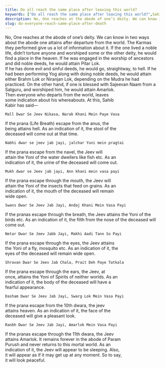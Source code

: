```yaml
---
title: Do all reach the same place after leaving this world?
keywords: ["Do all reach the same place after leaving this world?",Sahib Bandgi books,]
description: No, One reaches at the abode of one’s deity. We can know in two ways about the abode one attains after departure from the world. The Karmas they performed
slug: do-everyone-reach-same-place-after-death
---
```


No, One reaches at the abode of one’s deity. We can know in two ways about the abode one attains after departure from the world. The Karmas they performed give us a lot of information about it. If the one lived a noble life, didn’t torture anyone and worshiped some or the other deity, he would find a place in the heaven. If he was engaged in the worship of ancestors and did noble deeds, he would attain Pitar Lok.  
If he has done evil and sinful deeds, he would go, straightway, to hell. If he had been performing Yog along with doing noble deeds, he would attain either Brahm Lok or Niranjan Lok, depending on the Mudra he had practiced. On the other hand, if one is blessed with Sajeevan Naam from a Satguru, and worshiped him, he would attain Amarlok.  
Then everyone who departs from the world, leaves  
some indication about his whereabouts. At this, Sahib  
Kabir has said—  
```text  
Mall Dwar Se Jeev Nikasa, Narak Khani Mein Paye Vasa  
```  
If the prana (Life Breath) escape from the anus, the  
being attains hell. As an indication of it, the stool of the  
deceased will come out at that time.  
```text  
Nabhi dwar se jeev jab jayi, jalchar Yuni mein pragtai  
```  
If the prana escape from the navel, the Jeev will  
attain the Yoni of the water dwellers like fish etc. As an  
indication of it, the urine of the deceased will come out.  
```text  
Mukh dwar se Jeev jab jayi, Ann khani mein vasa payi  
```  
If the prana escape through the mouth, the Jeev will  
attain the Yoni of the insects that feed on grains. As an  
indication of it, the mouth of the deceased will remain  
wide open.  
```text  
Swans Dwar Se Jeev Jab Jayi, Andaj Khani Mein Vasa Payi  
```  
If the pranas escape through the breath, the Jeev attains the Yoni of the birds etc. As an indication of it, the filth from the nose of the deceased will come out.  
```text  
Netar Dwar Se Jeev Jabb Jayi, Makhi Aadi Tann So Payi  
```  
If the prana escape through the eyes, the Jeev attains  
the Yoni of a fly, mosquito etc. As an indication of it, the  
eyes of the deceased will remain wide open.  
```text  
Shravan Dwar Se Jeev Jab Chala, Prait Deh Paye Tatkala  
```  
If the prana escape through the ears, the Jeev, at  
once, attains the Yoni of Spirits of neither worlds. As an  
indication of it, the body of the deceased will have a  
fearful appearance.  
```text  
Dasham Dwar Se Jeev Jab Jayi, Swarg Lok Mein Vasa Payi  
```  
If the prana escape from the 10th dwara, the jeev  
attains heaven. As an indication of it, the face of the  
deceased will give a pleasant look.  
```text  
Ranbh Dwar Se Jeev Jab Jayi, Amarlok Mein Vasa Payi  
```  
If the pranas escape through the 11th dwara, the Jeev  
attains Amarlok. It remains forever in the abode of Param  
Purush and never returns to this mortal world. As an  
indication of it, the Jeev will appear to be sleeping. Also,  
it will appear as if it may get up at any moment. So to say,  
it will look peaceful.  



  
